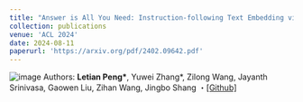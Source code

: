 ```yaml
---
title: "Answer is All You Need: Instruction-following Text Embedding via Answering the Question."
collection: publications
venue: 'ACL 2024'
date: 2024-08-11
paperurl: 'https://arxiv.org/pdf/2402.09642.pdf'
---
```

![image](https://github.com/user-attachments/assets/01904dd3-18e9-40fe-9b29-327d1373cbdd)
Authors: **Letian Peng\***, Yuwei Zhang\*, Zilong Wang, Jayanth Srinivasa, Gaowen Liu, Zihan Wang, Jingbo Shang ・[[Github]](https://github.com/zhang-yu-wei/InBedder)
